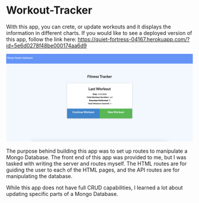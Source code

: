 # Workout-Tracker

With this app, you can crete, or update workouts and it displays the information in different charts. If you would like to see a deployed version of this app, follow the link here: https://quiet-fortress-04167.herokuapp.com/?id=5e6d0278f48be000174aa6d9

![Workout Tracker](/WorkoutTracker.png)

The purpose behind building this app was to set up routes to manipulate a Mongo Database. The front end of this app was provided to me, but I was tasked with writing the server and routes myself. The HTML routes are for guiding the user to each of the HTML pages, and the API routes are for manipulating the database. 

While this app does not have full CRUD capabilities, I learned a lot about updating specific parts of a Mongo Database. 